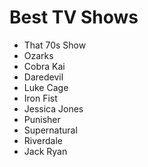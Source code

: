 # Best TV Shows 
* That 70s Show
* Ozarks
* Cobra Kai
* Daredevil
* Luke Cage
* Iron Fist
* Jessica Jones
* Punisher
* Supernatural
* Riverdale
* Jack Ryan

